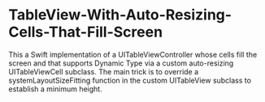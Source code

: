 # TableView-With-Auto-Resizing-Cells-That-Fill-Screen
This a Swift implementation of a UITableViewController whose cells fill the screen and that supports Dynamic Type via a custom auto-resizing UITableViewCell subclass.
The main trick is to override a systemLayoutSizeFitting function in the custom UITableView subclass to establish a minimum height.
